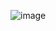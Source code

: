 ![image](https://user-images.githubusercontent.com/86912953/140606467-401f1bc2-6eb4-4435-956a-c7e005d1f550.png)
